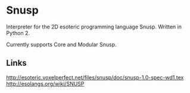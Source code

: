 Snusp
=====

Interpreter for the 2D esoteric programming language Snusp. Written in Python 2.

Currently supports Core and Modular Snusp.

Links
-----

http://esoteric.voxelperfect.net/files/snusp/doc/snusp-1.0-spec-wd1.tex
http://esolangs.org/wiki/SNUSP
